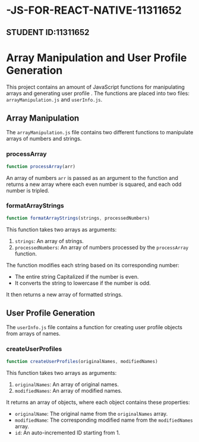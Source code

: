 # -JS-FOR-REACT-NATIVE-11311652
## STUDENT ID:11311652

# Array Manipulation and User Profile Generation

This project contains an amount of JavaScript functions for  manipulating arrays and generating user profile . The functions are placed into two  files: `arrayManipulation.js` and `userInfo.js`.



## Array Manipulation

The `arrayManipulation.js` file contains two different functions to manipulate arrays of numbers and strings.

### processArray

```javascript
function processArray(arr)
```

An array of numbers `arr` is passed as an argument to the function and returns a new array where each even number is squared, and each odd number is tripled.


### formatArrayStrings

```javascript
function formatArrayStrings(strings, processedNumbers)
```

This function takes two arrays as arguments:

1. `strings`: An array of strings.
2. `processedNumbers`: An array of numbers processed by the `processArray` function.

The function modifies each string based on its corresponding number:

-  The entire string Capitalized if the number is even.
- It converts the string to lowercase if the number is odd.

It then returns a new array of formatted strings.



## User Profile Generation

The `userInfo.js` file contains a function for creating user profile objects from arrays of names.

### createUserProfiles

```javascript
function createUserProfiles(originalNames, modifiedNames)
```

This function takes two arrays as arguments:

1. `originalNames`: An array of original names.
2. `modifiedNames`: An array of modified names.

It returns an array of objects, where each object contains these  properties:

- `originalName`: The original name from the `originalNames` array.
- `modifiedName`: The corresponding modified name from the `modifiedNames` array.
- `id`: An auto-incremented ID starting from 1.




